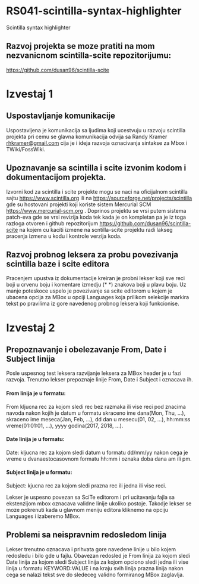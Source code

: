 # RS041-scintilla-syntax-highlighter
Scintilla syntax highlighter

## Razvoj projekta se moze pratiti na mom nezvanicnom scintilla-scite repozitorijumu:

https://github.com/dusan96/scintilla-scite

# Izvestaj 1

## Uspostavljanje komunikacije

Uspostavljena je komunikacija sa ljudima koji ucestvuju u razvoju scintilla projekta pri cemu se glavna komunikacija odvija sa Randy Kramer rhkramer@gmail.com cija je i ideja razvoja oznacivanja sintakse za Mbox i TWiki/FossWiki.

## Upoznavanje sa scintilla i scite izvonim kodom i dokumentacijom projekta.

Izvorni kod za scintilla i scite projekte mogu se naci na oficijalnom scintilla sajtu https://www.scintilla.org ili na https://sourceforge.net/projects/scintilla gde su hostovani projekti koji koriste sistem Mercurial SCM https://www.mercurial-scm.org . Doprinos projektu se vrsi putem sistema patch-eva gde se vrsi revizija koda tek kada je on kompletan pa je iz toga razloga otvoren i github repozitorijum https://github.com/dusan96/scintilla-scite na kojem cu kaciti izmene na scntilla-scite projektu radi lakseg pracenja izmena u kodu i kontrole verzija koda.

## Razvoj probnog leksera za probu povezivanja scintilla baze i scite editora

Pracenjem upustva iz dokumentacije kreiran je probni lekser koji sve reci boji u crvenu boju i komentare izmedju (* *) znakova boji u plavu boju. Uz manje poteskoce uspelo je povezivanje sa scite editorom u kojem je ubacena opcija za MBox u opciji Languages koja prilikom selekcije markira tekst po pravilima iz gore navedenog probnog leksera koji funkcionise.


# Izvestaj 2

## Prepoznavanje i obelezavanje From, Date i Subject linija

Posle uspesnog test leksera razvijanje leksera za MBox header je u fazi razvoja. Trenutno lekser prepoznaje linije From, Date i Subject i oznacava ih.
#### From linija je u  formatu:
From kljucna rec za kojom sledi rec bez razmaka ili vise reci pod znacima navoda nakon kojih je datum u formatu skraceno ime dana(Mon, Thu, ...), skraceno ime meseca(Jan, Feb, ...),  dd dan u mesecu(01, 02, ...), hh:mm:ss vreme(01:01:01, ...), yyyy godina(2017, 2018, ...).
#### Date linija je u formatu:
Date: kljucna rec za kojom sledi datum u formatu dd/mm/yy nakon cega je vreme u dvanaestocasovnom formatu hh:mm i oznaka doba dana am ili pm.
#### Subject linija je u formatu:
Subject: kjucna rec za kojom sledi prazna rec ili jedna ili vise reci.

Lekser je uspesno povezan sa SciTe editorom i pri ucitavanju fajla sa ekstenzijom mbox oznacava validne linije ukoliko postoje. Takodje lekser se moze pokrenuti kada u glavnom meniju editora kliknemo na opciju Languages i izaberemo MBox.

## Problemi sa neispravnim redosledom linija

Lekser trenutno oznacava i prihvata gore navedene linije u bilo kojem redosledu i bilo gde u fajlu. Obavezan redosled je From linija za kojom sledi Date linija za kojom sledi Subject linija za kojom opciono sledi jedna ili vise linija u formatu KEYWORD:VALUE i na kraju svih linija prazna linija nakon cega se nalazi tekst sve do sledeceg validno formiranog MBox zaglavlja.
